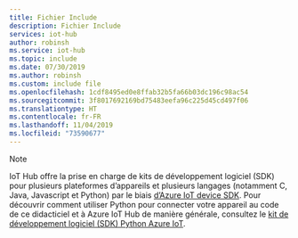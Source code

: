 ```yaml
---
title: Fichier Include
description: Fichier Include
services: iot-hub
author: robinsh
ms.service: iot-hub
ms.topic: include
ms.date: 07/30/2019
ms.author: robinsh
ms.custom: include file
ms.openlocfilehash: 1cdf8495ed0e8ffab32b5fa66b03dc196c98ac54
ms.sourcegitcommit: 3f8017692169bd75483eefa96c225d45cd497f06
ms.translationtype: HT
ms.contentlocale: fr-FR
ms.lasthandoff: 11/04/2019
ms.locfileid: "73590677"
---
```

> [!NOTE]
> IoT Hub offre la prise en charge de kits de développement logiciel (SDK) pour plusieurs plateformes d’appareils et plusieurs langages (notamment C, Java, Javascript et Python) par le biais [d’Azure IoT device SDK](https://github.com/azure/azure-iot-sdks). Pour découvrir comment utiliser Python pour connecter votre appareil au code de ce didacticiel et à Azure IoT Hub de manière générale, consultez le [kit de développement logiciel (SDK) Python Azure IoT](https://github.com/Azure/azure-iot-sdk-python).
>
